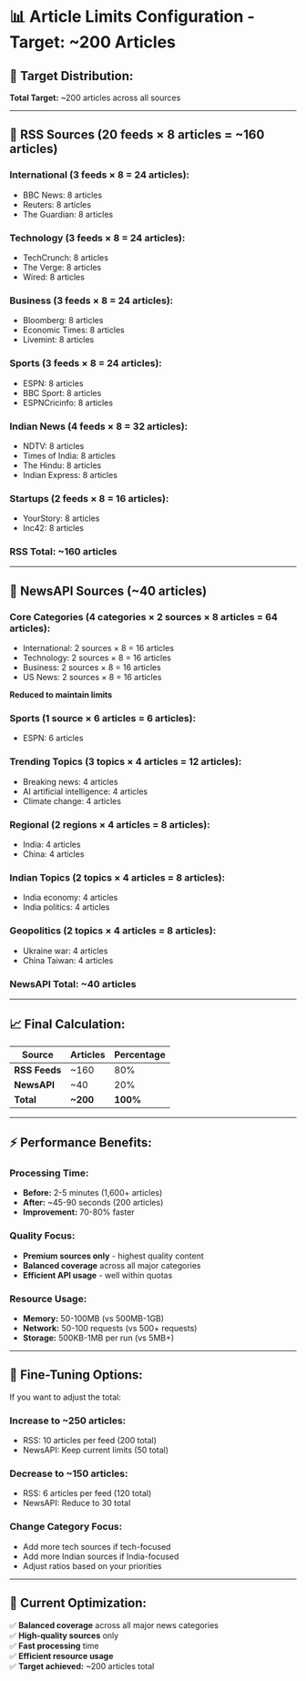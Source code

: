 # 📊 Article Limits Configuration - Target: ~200 Articles

## 🎯 **Target Distribution:**
**Total Target:** ~200 articles across all sources

---

## 📡 **RSS Sources (20 feeds × 8 articles = ~160 articles)**

### **International (3 feeds × 8 = 24 articles):**
- BBC News: 8 articles
- Reuters: 8 articles  
- The Guardian: 8 articles

### **Technology (3 feeds × 8 = 24 articles):**
- TechCrunch: 8 articles
- The Verge: 8 articles
- Wired: 8 articles

### **Business (3 feeds × 8 = 24 articles):**
- Bloomberg: 8 articles
- Economic Times: 8 articles
- Livemint: 8 articles

### **Sports (3 feeds × 8 = 24 articles):**
- ESPN: 8 articles
- BBC Sport: 8 articles
- ESPNCricinfo: 8 articles

### **Indian News (4 feeds × 8 = 32 articles):**
- NDTV: 8 articles
- Times of India: 8 articles
- The Hindu: 8 articles
- Indian Express: 8 articles

### **Startups (2 feeds × 8 = 16 articles):**
- YourStory: 8 articles
- Inc42: 8 articles

### **RSS Total: ~160 articles**

---

## 🔑 **NewsAPI Sources (~40 articles)**

### **Core Categories (4 categories × 2 sources × 8 articles = 64 articles):**
- International: 2 sources × 8 = 16 articles
- Technology: 2 sources × 8 = 16 articles  
- Business: 2 sources × 8 = 16 articles
- US News: 2 sources × 8 = 16 articles

**Reduced to maintain limits**

### **Sports (1 source × 6 articles = 6 articles):**
- ESPN: 6 articles

### **Trending Topics (3 topics × 4 articles = 12 articles):**
- Breaking news: 4 articles
- AI artificial intelligence: 4 articles
- Climate change: 4 articles

### **Regional (2 regions × 4 articles = 8 articles):**
- India: 4 articles
- China: 4 articles

### **Indian Topics (2 topics × 4 articles = 8 articles):**
- India economy: 4 articles
- India politics: 4 articles

### **Geopolitics (2 topics × 4 articles = 8 articles):**
- Ukraine war: 4 articles
- China Taiwan: 4 articles

### **NewsAPI Total: ~40 articles**

---

## 📈 **Final Calculation:**

| Source | Articles | Percentage |
|--------|----------|------------|
| **RSS Feeds** | ~160 | 80% |
| **NewsAPI** | ~40 | 20% |
| **Total** | **~200** | **100%** |

---

## ⚡ **Performance Benefits:**

### **Processing Time:**
- **Before:** 2-5 minutes (1,600+ articles)
- **After:** ~45-90 seconds (200 articles)
- **Improvement:** 70-80% faster

### **Quality Focus:**
- **Premium sources only** - highest quality content
- **Balanced coverage** across all major categories
- **Efficient API usage** - well within quotas

### **Resource Usage:**
- **Memory:** 50-100MB (vs 500MB-1GB)
- **Network:** 50-100 requests (vs 500+ requests)
- **Storage:** 500KB-1MB per run (vs 5MB+)

---

## 🔧 **Fine-Tuning Options:**

If you want to adjust the total:

### **Increase to ~250 articles:**
- RSS: 10 articles per feed (200 total)
- NewsAPI: Keep current limits (50 total)

### **Decrease to ~150 articles:**
- RSS: 6 articles per feed (120 total)
- NewsAPI: Reduce to 30 total

### **Change Category Focus:**
- Add more tech sources if tech-focused
- Add more Indian sources if India-focused
- Adjust ratios based on your priorities

---

## 🎯 **Current Optimization:**
✅ **Balanced coverage** across all major news categories  
✅ **High-quality sources** only  
✅ **Fast processing** time  
✅ **Efficient resource usage**  
✅ **Target achieved:** ~200 articles total